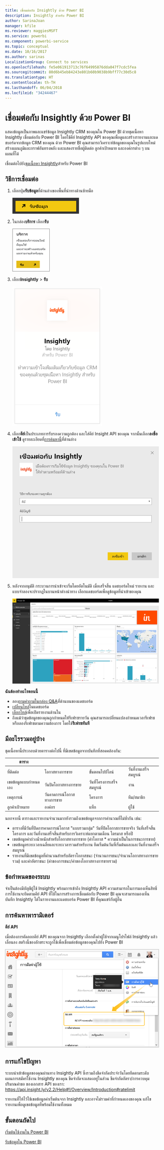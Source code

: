 ```yaml
---
title: เชื่อมต่อกับ Insightly ด้วย Power BI
description: Insightly สำหรับ Power BI
author: SarinaJoan
manager: kfile
ms.reviewer: maggiesMSFT
ms.service: powerbi
ms.component: powerbi-service
ms.topic: conceptual
ms.date: 10/16/2017
ms.author: sarinas
LocalizationGroup: Connect to services
ms.openlocfilehash: fe5e061913713c76f64995876dda047f7cdc5fea
ms.sourcegitcommit: 80d6b45eb84243e801b60b9038b9bff77c30d5c8
ms.translationtype: HT
ms.contentlocale: th-TH
ms.lasthandoff: 06/04/2018
ms.locfileid: "34244467"
---
```

# <a name="connect-to-insightly-with-power-bi"></a>เชื่อมต่อกับ Insightly ด้วย Power BI
แสดงข้อมูลเป็นภาพและแชร์ข้อมูล Insightly CRM ของคุณใน Power BI ด้วยชุดเนื้อหา Insightly เชื่อมต่อกับ Power BI โดยใช้คีย์ Insightly API ของคุณเพื่อดูและสร้างรายงานและแดชบอร์ดจากข้อมูล CRM ของคุณ ด้วย Power BI คุณสามารถวิเคราะห์ข้อมูลของคุณในรูปแบบใหม่ สร้างแผนภูมิและกราฟอันทรงพลัง และแสดงรายชื่อผู้ติดต่อ ลูกค้าเป้าหมาย และองค์กรต่าง ๆ บนแผนที่ได้

เชื่อมต่อไปยัง[ชุดเนื้อหา Insightly](https://app.powerbi.com/getdata/services/insightly)สำหรับ Power BI

## <a name="how-to-connect"></a>วิธีการเชื่อมต่อ
1. เลือกปุ่ม**รับข้อมูล**ที่ด้านล่างของพื้นที่นำทางด้านซ้ายมือ
   
   ![](media/service-connect-to-insightly/getdata.png)
2. ในกล่อง**บริการ** เลือก**รับ**
   
   ![](media/service-connect-to-insightly/services.png)
3. เลือก**Insightly** \> **รับ**
   
   ![](media/service-connect-to-insightly/insightly.png)
4. เลือก**คีย์**เป็นประเภทการรับรองความถูกต้อง และใส่คีย์ Insight API ของคุณ จากนั้นเลือก**ลงชื่อเข้าใช้** ดูรายละเอียดที่[การค้นหานี้](#FindingParams)ที่ด้านล่าง
   
   ![](media/service-connect-to-insightly/creds.png)
5. หลังจากอนุมัติ กระบวนการนำเข้าจะเริ่มโดยอัตโนมัติ เมื่อเสร็จสิ้น แดชบอร์ดใหม่ รายงาน และแบบจำลองจะปรากฏในบานหน้าต่างนำทาง เลือกแดชบอร์ดเพื่อดูข้อมูลที่นำเข้าของคุณ
   
     ![](media/service-connect-to-insightly/dashboard.png)

**ฉันต้องทำอะไรตอนนี้**

* ลอง[ถามคำถามในกล่อง Q&A](power-bi-q-and-a.md)ที่ด้านบนของแดชบอร์ด
* [เปลี่ยนไทล์](service-dashboard-edit-tile.md)ในแดชบอร์ด
* [เลือกไทล์](service-dashboard-tiles.md)เพื่อเปิดรายงานด้านใน
* ถึงแม้ว่าชุดข้อมูลของคุณถูกกำหนดให้รีเฟรซรายวัน คุณสามารถเปลี่ยนแปลงกำหนดเวลารีเฟรช หรือลองรีเฟรชตามความต้องการ โดยใช้**รีเฟรชทันที**

## <a name="whats-included"></a>มีอะไรรวมอยู่บ้าง
ชุดเนื้อหานี้ประกอบด้วยตารางต่อไปนี้ ที่มีเขตข้อมูลจากบันทึกที่สอดคล้องกัน:

| ตาราง |  |  |  |
| --- | --- | --- | --- |
| ที่ติดต่อ |โอกาสทางการขาย |ขั้นตอนไปป์ไลน์ |วันที่งานเสร็จสมบูรณ์ |
| เขตข้อมูลแบบกำหนดเอง |วันปิดโอกาสทางการขาย |วันที่โครงการเสร็จสมบูรณ์ |งาน |
| เหตุการณ์ |วันคาดการณ์โอกาสทางการขาย |โครงการ |ทีม/สมาชิก |
| ลูกค้าเป้าหมาย |องค์กร |แท็ก |ผู้ใช้ |

นอกจากนี้ ตารางและรายงานจำนวนมากยังรวมถึงเขตข้อมูลจากการคำนวณที่ไม่ซ้ำกัน เช่น:  

* ตารางที่มีวันที่ปิดการคาดการณ์โอกาส "แบบรวมกลุ่ม" วันที่ปิดโอกาสการขายจริง วันที่เสร็จสิ้นโครงการ และวันที่งานเสร็จสิ้นสำหรับการวิเคราะห์แยกตามเดือน ไตรมาส หรือปี  
* เขตข้อมูลค่าถ่วงน้ำหนักสำหรับโอกาสทางการขาย (ค่าโอกาส * ความน่าเป็นในการชนะการขาย)  
* เขตข้อมูลระยะเวลาเฉลี่ยและระยะเวลารวมสำหรับงาน ยึดเริ่มต้นวันที่เริ่มต้นและและวันที่งานเสร็จสมบูรณ์  
* รายงานที่มีเขตข้อมูลที่คำนวณสำหรับอัตราโอกาสชนะ (จำนวนการชนะ/จำนวนโอกาสทางการขายรวม) และค่าอัตราชนะ (ค่าของการชนะ/ค่าของโอกาสทางการขายรวม)  

## <a name="system-requirements"></a>ข้อกำหนดของระบบ
จำเป็นต้องมีบัญชีผู้ใช้ Insightly พร้อมการเข้าถึง Insightly API ความสามารถในการมองเห็นสิทธิ์การใช้งานจะยึดตามคีย์ API ที่ใช้ในการสร้างการเชื่อมต่อกับ Power BI คุณจะสามารถมองเห็นบันทึก Insightly ได้ในรายงานและแดชบอร์ด Power BI ที่คุณแชร์กับผู้อื่น

<a name="FindingParams"></a>

## <a name="finding-parameters"></a>การค้นหาพารามิเตอร์
**คีย์ API**

เมื่อต้องการคัดลอกคีย์ API ของคุณจาก Insightly เลือกตั้งค่าผู้ใช้จากเมนูโปรไฟล์ Insightly แล้วเลื่อนลง สตริงนี้ของอักขระจะถูกใช้เพื่อเชื่อมต่อข้อมูลของคุณไปยัง Power BI

![](media/service-connect-to-insightly/findapi.png)

## <a name="troubleshooting"></a>การแก้ไขปัญหา
ระบบนำเข้าข้อมูลของคุณผ่านทาง Insightly API ซึ่งรวมถึงขีดจำกัดประจำวันโดยยึดตามระดับแผนการสมัครใช้งาน Insightly ของคุณ ขีดจำกัดจะแสดงอยู่ในส่วน ขีดจำกัดอัตรา/การควบคุมปริมาณคำขอ ของเอกสาร API ของเรา: https://api.insight.ly/v2.2/Help#!/Overview/Introduction#ratelimit

รายงานที่ให้ไว้ใช้เขตข้อมูลค่าเริ่มต้นจาก Insightly และอาจไม่รวมค่าที่กำหนดเองของคุณ แก้ไขรายงานเพื่อดูเขตข้อมูลที่พร้อมใช้งานทั้งหมด

## <a name="next-steps"></a>ขั้นตอนถัดไป
[เริ่มต้นใช้งานใน Power BI](service-get-started.md)

[รับข้อมูลใน Power BI](service-get-data.md)

